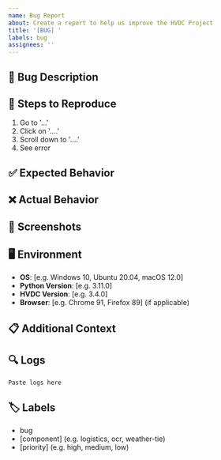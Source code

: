 ```yaml
---
name: Bug Report
about: Create a report to help us improve the HVDC Project
title: '[BUG] '
labels: bug
assignees: ''
---
```


## 🐛 Bug Description
<!-- A clear and concise description of what the bug is -->

## 🔄 Steps to Reproduce
<!-- Steps to reproduce the behavior -->

1. Go to '...'
2. Click on '....'
3. Scroll down to '....'
4. See error

## ✅ Expected Behavior
<!-- A clear and concise description of what you expected to happen -->

## ❌ Actual Behavior
<!-- A clear and concise description of what actually happened -->

## 📸 Screenshots
<!-- If applicable, add screenshots to help explain your problem -->

## 🖥️ Environment
<!-- Please complete the following information -->

- **OS**: [e.g. Windows 10, Ubuntu 20.04, macOS 12.0]
- **Python Version**: [e.g. 3.11.0]
- **HVDC Version**: [e.g. 3.4.0]
- **Browser**: [e.g. Chrome 91, Firefox 89] (if applicable)

## 📋 Additional Context
<!-- Add any other context about the problem here -->

## 🔍 Logs
<!-- If applicable, add relevant log output -->

```
Paste logs here
```

## 🏷️ Labels
<!-- Add relevant labels -->
- bug
- [component] (e.g. logistics, ocr, weather-tie)
- [priority] (e.g. high, medium, low)

